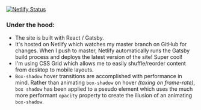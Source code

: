 [![Netlify Status](https://api.netlify.com/api/v1/badges/f6150418-9878-412b-8ea6-9c9d9be761a2/deploy-status)](https://app.netlify.com/sites/wizardly-sammet-ea42d6/deploys)

### Under the hood:

- The site is built with React / Gatsby.
- It's hosted on Netlify which watches my master branch on GitHub for changes. When I push to master, Netlify automatically runs the Gatsby build process and deploys the latest version of the site! Super cool!
- I'm using CSS Grid which allows me to easily shuffle/reorder content from desktop to mobile layouts.
- `Box-shadow` hover transitions are accomplished with performance in mind. Rather than animating `box-shadow` on hover _(taxing on frame-rate)_, `box shadow` has been applied to a pseudo element which uses the much more performant `opacity` property to create the illusion of an animating `box-shadow`.

